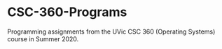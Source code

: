 # CSC-360-Programs
Programming assignments from the UVic CSC 360 (Operating Systems) course in Summer 2020.
